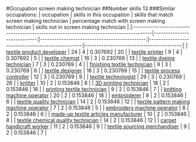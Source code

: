#Occupation screen making technician
##Number skills 13
###Similar occupations:
| occupation                                                                            |   skills in this occupation |   skills that match screen making technician |   percentage match with screen making technician |   skills not in screen making technician |
|:--------------------------------------------------------------------------------------|----------------------------:|---------------------------------------------:|-------------------------------------------------:|-----------------------------------------:|
| [textile product developer](textile_product_developer.md)                             |                          24 |                                            4 |                                         0.307692 |                                       20 |
| [textile printer](textile_printer.md)                                                 |                           9 |                                            4 |                                         0.307692 |                                        5 |
| [textile chemist](textile_chemist.md)                                                 |                          16 |                                            3 |                                         0.230769 |                                       13 |
| [textile dyeing technician](textile_dyeing_technician.md)                             |                           7 |                                            3 |                                         0.230769 |                                        4 |
| [finishing textile technician](finishing_textile_technician.md)                       |                           9 |                                            3 |                                         0.230769 |                                        6 |
| [textile designer](textile_designer.md)                                               |                          18 |                                            3 |                                         0.230769 |                                       15 |
| [textile process controller](textile_process_controller.md)                           |                          12 |                                            3 |                                         0.230769 |                                        9 |
| [textile technologist](textile_technologist.md)                                       |                          29 |                                            3 |                                         0.230769 |                                       26 |
| [knitter](knitter.md)                                                                 |                          10 |                                            2 |                                         0.153846 |                                        8 |
| [3D printing technician](3D_printing_technician.md)                                   |                          18 |                                            2 |                                         0.153846 |                                       16 |
| [printing textile technician](printing_textile_technician.md)                         |                           9 |                                            2 |                                         0.153846 |                                        7 |
| [knitting machine operator](knitting_machine_operator.md)                             |                          20 |                                            2 |                                         0.153846 |                                       18 |
| [embroiderer](embroiderer.md)                                                         |                           8 |                                            2 |                                         0.153846 |                                        6 |
| [textile quality technician](textile_quality_technician.md)                           |                          14 |                                            2 |                                         0.153846 |                                       12 |
| [textile pattern making machine operator](textile_pattern_making_machine_operator.md) |                           7 |                                            2 |                                         0.153846 |                                        5 |
| [embroidery machine operator](embroidery_machine_operator.md)                         |                           8 |                                            2 |                                         0.153846 |                                        6 |
| [made-up textile articles manufacturer](made-up_textile_articles_manufacturer.md)     |                          10 |                                            2 |                                         0.153846 |                                        8 |
| [textile chemical quality technician](textile_chemical_quality_technician.md)         |                          14 |                                            2 |                                         0.153846 |                                       12 |
| [carpet handicraft worker](carpet_handicraft_worker.md)                               |                          11 |                                            2 |                                         0.153846 |                                        9 |
| [textile sourcing merchandiser](textile_sourcing_merchandiser.md)                     |                           9 |                                            2 |                                         0.153846 |                                        7 |
